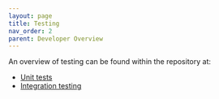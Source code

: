 ```yaml
---
layout: page
title: Testing
nav_order: 2
parent: Developer Overview
---
```

An overview of testing can be found within the repository at:
* [Unit tests](https://github.com/NVIDIA/spark-rapids/tree/branch-23.06/tests#readme)
* [Integration testing](https://github.com/NVIDIA/spark-rapids/tree/branch-23.06/integration_tests#readme)
